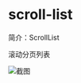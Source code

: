 # scroll-list

简介：ScrollList

滚动分页列表

![截图](https://img.alicdn.com/tfs/TB1WAQmGGmWBuNjy1XaXXXCbXXa-3442-990.png)
